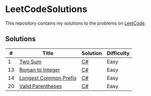 # LeetCodeSolutions
 
This repository contains my solutions to the problems on [LeetCode](https://leetcode.com/problemset/all/).

## Solutions

| #  | Title | Solution                                                                    | Difficulty |
|----| ----- |-----------------------------------------------------------------------------| ---------- |
| 1  |[Two Sum](https://leetcode.com/problems/two-sum/)| [C#](./Solutions/0001%20-%20Two%20Sum/)                               |Easy|
| 13 | [Roman to Integer](https://leetcode.com/problems/roman-to-integer/) | [C#](./Solutions/0013%20-%20Roman%20to%20Integer/) | Easy |
| 14 | [Longest Common Prefix](https://leetcode.com/problems/longest-common-prefix/) | [C#](./Solutions/0014%20-%20Longest%20Common%20Prefix/) | Easy |
| 20 | [Valid Parentheses](https://leetcode.com/problems/valid-parentheses/) | [C#](./Solutions/0020%20-%20Valid%20Parentheses/) | Easy |